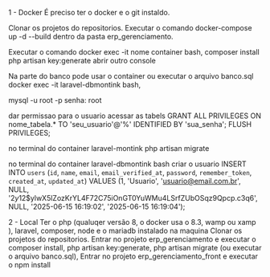 1 - Docker
É preciso ter o docker e o git instaldo.

Clonar os projetos do repositorios.
Executar o comando docker-compose up -d --build dentro da pasta erp_gerenciamento.

Executar o comando
docker exec -it nome container bash,
composer install
php artisan key:generate
abrir outro console

Na parte do banco pode usar o container ou executar o arquivo banco.sql
docker exec -it laravel-dbmontink bash,

mysql -u root -p
senha: root

dar permissao para o usuario acessar as tabels
GRANT ALL PRIVILEGES ON nome_tabela.* TO 'seu_usuario'@'%' IDENTIFIED BY 'sua_senha';
FLUSH PRIVILEGES;

no terminal do container laravel-montink
php artisan migrate 


no terminal do container laravel-dbmontink bash
criar o usuario
INSERT INTO `users` (`id`, `name`, `email`, `email_verified_at`, `password`, `remember_token`, `created_at`, `updated_at`) VALUES (1, 'Usuario', 'usuario@email.com.br', NULL, '$2y$12$ylwX5lZozKrYL4F72C75iOnGT0YuWMu4LSrfZUbOSqz9Qpcp.c3q6', NULL, '2025-06-15 16:19:02', '2025-06-15 16:19:04');

2 - Local
Ter o php (qualuqer versão 8, o docker usa o 8.3, wamp ou xamp ), laravel, composer, node e o mariadb instalado na maquina
Clonar os projetos do repositorios.
Entrar no projeto erp_gerenciamento e executar o composer install, php artisan key:generate, php artisan migrate (ou executar o arquivo banco.sql), 
Entrar no projeto erp_gerenciamento_front e executar o npm install



